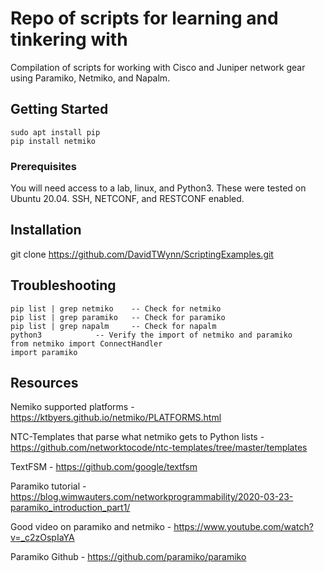 # Repo of scripts for learning and tinkering with

Compilation of scripts for working with Cisco and Juniper network gear using Paramiko, Netmiko, and Napalm. 

## Getting Started

```
sudo apt install pip
pip install netmiko
```

### Prerequisites

You will need access to a lab, linux, and Python3. These were tested on Ubuntu 20.04.
SSH, NETCONF, and RESTCONF enabled.

## Installation	

git clone https://github.com/DavidTWynn/ScriptingExamples.git

## Troubleshooting

```
pip list | grep netmiko    -- Check for netmiko
pip list | grep paramiko   -- Check for paramiko
pip list | grep napalm     -- Check for napalm
python3			   -- Verify the import of netmiko and paramiko
from netmiko import ConnectHandler
import paramiko
```

## Resources

Nemiko supported platforms - https://ktbyers.github.io/netmiko/PLATFORMS.html

NTC-Templates that parse what netmiko gets to Python lists - https://github.com/networktocode/ntc-templates/tree/master/templates

TextFSM - https://github.com/google/textfsm

Paramiko tutorial - https://blog.wimwauters.com/networkprogrammability/2020-03-23-paramiko_introduction_part1/

Good video on paramiko and netmiko - https://www.youtube.com/watch?v=_c2zOspIaYA

Paramiko Github - https://github.com/paramiko/paramiko
